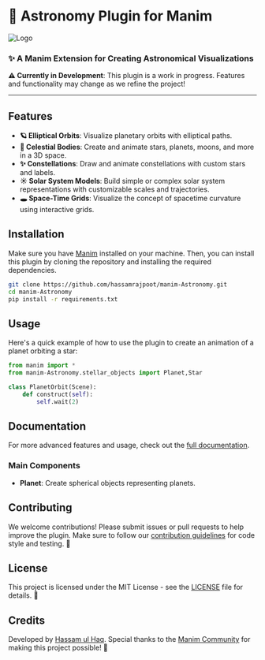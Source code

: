 
# 🌌 Astronomy Plugin for Manim

![Logo](path-to-your-logo.png) <!-- Replace with the path to your logo -->

### ✨ A Manim Extension for Creating Astronomical Visualizations

**⚠️ Currently in Development**: This plugin is a work in progress. Features and functionality may change as we refine the project!

---

## Features

- **🪐 Elliptical Orbits**: Visualize planetary orbits with elliptical paths.
- **🌟 Celestial Bodies**: Create and animate stars, planets, moons, and more in a 3D space.
- **✨ Constellations**: Draw and animate constellations with custom stars and labels.
- **☀️ Solar System Models**: Build simple or complex solar system representations with customizable scales and trajectories.
- **🕳️ Space-Time Grids**: Visualize the concept of spacetime curvature using interactive grids.


## Installation

Make sure you have [Manim](https://docs.manim.community/en/stable/installation.html) installed on your machine. Then, you can install this plugin by cloning the repository and installing the required dependencies.

```bash
git clone https://github.com/hassamrajpoot/manim-Astronomy.git
cd manim-Astronomy
pip install -r requirements.txt
```

## Usage

Here's a quick example of how to use the plugin to create an animation of a planet orbiting a star:

```python
from manim import *
from manim-Astronomy.stellar_objects import Planet,Star

class PlanetOrbit(Scene):
    def construct(self):
        self.wait(2)

```

## Documentation

For more advanced features and usage, check out the [full documentation](link-to-docs).

### Main Components

- **Planet**: Create spherical objects representing planets.

## Contributing

We welcome contributions! Please submit issues or pull requests to help improve the plugin. Make sure to follow our [contribution guidelines](link-to-contribution-guide) for code style and testing. 🤝

## License

This project is licensed under the MIT License - see the [LICENSE](LICENSE) file for details. 📜

## Credits

Developed by [Hassam ul Haq](https://www.github.com/hassamrajpoot). Special thanks to the [Manim Community](https://www.manim.community/) for making this project possible! 🌟
